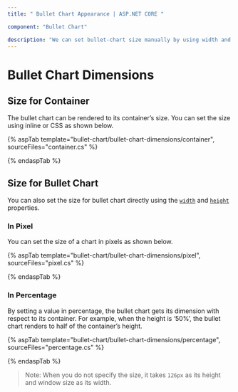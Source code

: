 ```yaml
---
title: " Bullet Chart Appearance | ASP.NET CORE "

component: "Bullet Chart"

description: "We can set bullet-chart size manually by using width and height properties. We can set percentage or pixel size values to the bullet-chart."
---
```


# Bullet Chart Dimensions

## Size for Container

The bullet chart can be rendered to its container’s size. You can set the size using inline or CSS as shown below.

{% aspTab template="bullet-chart/bullet-chart-dimensions/container", sourceFiles="container.cs" %}

{% endaspTab %}

## Size for Bullet Chart

You can also set the size for bullet chart directly using the [`width`](../api/bullet-chart/#width-string) and [`height`](../api/bullet-chart/#height-string) properties.

### In Pixel

You can set the size of a chart in pixels as shown below.

{% aspTab template="bullet-chart/bullet-chart-dimensions/pixel", sourceFiles="pixel.cs" %}

{% endaspTab %}

### In Percentage

By setting a value in percentage, the bullet chart gets its dimension with respect to its container. For example, when the height is ‘50%’, the bullet chart renders to half of the container’s height.

{% aspTab template="bullet-chart/bullet-chart-dimensions/percentage", sourceFiles="percentage.cs" %}

{% endaspTab %}

>Note: When you do not specify the size, it takes `126px` as its height and window size as its width.